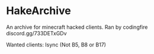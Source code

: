 # HakeArchive
An archive for minecraft hacked clients.
Ran by codingfire
discord.gg/733DETxGDv

Wanted clients:
Isync (Not B5, B8 or B17)
